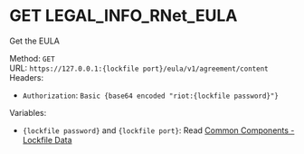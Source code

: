 # GET LEGAL_INFO_RNet_EULA

Get the EULA  


Method: `GET`  
URL: `https://127.0.0.1:{lockfile port}/eula/v1/agreement/content`  
Headers:
 - `Authorization`: `Basic {base64 encoded "riot:{lockfile password}"}`

Variables:
 - `{lockfile password}` and `{lockfile port}`: Read [Common Components - Lockfile Data](../common-components.md#lockfile-data)

